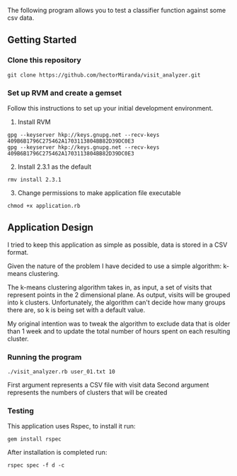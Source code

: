The following program allows you to test a classifier function against some csv data.

## Getting Started
### Clone this repository

```
git clone https://github.com/hectorMiranda/visit_analyzer.git
```

### Set up RVM and create a gemset

Follow this instructions to set up your initial development environment.

1. Install RVM
```
gpg --keyserver hkp://keys.gnupg.net --recv-keys 409B6B1796C275462A1703113804BB82D39DC0E3
gpg --keyserver hkp://keys.gnupg.net --recv-keys 409B6B1796C275462A1703113804BB82D39DC0E3
```
2. Install 2.3.1 as the default
```
rmv install 2.3.1
```

3. Change permissions to make application file executable
```
chmod +x application.rb
```

## Application Design

I tried to keep this application as simple as possible, data is stored in a CSV format.

Given the nature of the problem I have decided to use a simple algorithm: k-means clustering.

The k-means clustering algorithm takes in, as input, a set of visits that represent points in the 2 dimensional plane. As output, visits will be grouped into k clusters. Unfortunately, the algorithm can't decide how many groups there are, so k is being set with a default value.

My original intention was to tweak the algorithm to exclude data that is older than 1 week and to update the total number of hours spent on each resulting cluster.

### Running the program

```
./visit_analyzer.rb user_01.txt 10

```
First argument represents a CSV file with visit data
Second argument represents the numbers of clusters that will be created

### Testing

This application uses Rspec, to install it run:

```
gem install rspec
```

After installation is completed run:
```
rspec spec -f d -c
```
